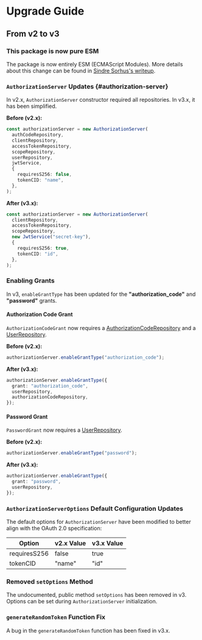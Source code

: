 # Upgrade Guide

## From v2 to v3

### This package is now pure ESM

The package is now entirely ESM (ECMAScript Modules). More details about this change can be found in [Sindre Sorhus's writeup](https://gist.github.com/sindresorhus/a39789f98801d908bbc7ff3ecc99d99c).

### `AuthorizationServer` Updates {#authorization-server}

In v2.x, `AuthorizationServer` constructor required all repositories. In v3.x, it has been simplified.

**Before (v2.x):**

```ts
const authorizationServer = new AuthorizationServer(
  authCodeRepository,
  clientRepository,
  accessTokenRepository,
  scopeRepository,
  userRepository,
  jwtService,
  {
    requiresS256: false,
    tokenCID: "name",
  },
);
```

**After (v3.x):**

```ts
const authorizationServer = new AuthorizationServer(
  clientRepository,
  accessTokenRepository,
  scopeRepository,
  new JwtService("secret-key"),
  {
    requiresS256: true,
    tokenCID: "id",
  },
);
```

### Enabling Grants

In v3, `enableGrantType` has been updated for the **"authorization_code"** and **"password"** grants.

#### Authorization Code Grant

`AuthorizationCodeGrant` now requires a [AuthorizationCodeRepository](./getting_started/repositories.mdx#authorization-code-repository) and a [UserRepository](./getting_started/repositories.mdx#user-repository).

**Before (v2.x):**

```ts
authorizationServer.enableGrantType("authorization_code");
```

**After (v3.x):**

```ts
authorizationServer.enableGrantType({
  grant: "authorization_code",
  userRepository,
  authorizationCodeRepository,
});
```

#### Password Grant

`PasswordGrant` now requires a [UserRepository](./getting_started/repositories.mdx#user-repository).

**Before (v2.x):**

```ts
authorizationServer.enableGrantType("password");
```

**After (v3.x):**

```ts
authorizationServer.enableGrantType({
  grant: "password",
  userRepository,
});
```

### `AuthorizationServerOptions` Default Configuration Updates

The default options for `AuthorizationServer` have been modified to better align with the OAuth 2.0 specification:

| Option       | v2.x Value | v3.x Value |
| ------------ | ---------- | ---------- |
| requiresS256 | false      | true       |
| tokenCID     | "name"     | "id"       |

### Removed `setOptions` Method

The undocumented, public method `setOptions` has been removed in v3. Options can be set during `AuthorizationServer` initialization.

### `generateRandomToken` Function Fix

A bug in the `generateRandomToken` function has been fixed in v3.x.
